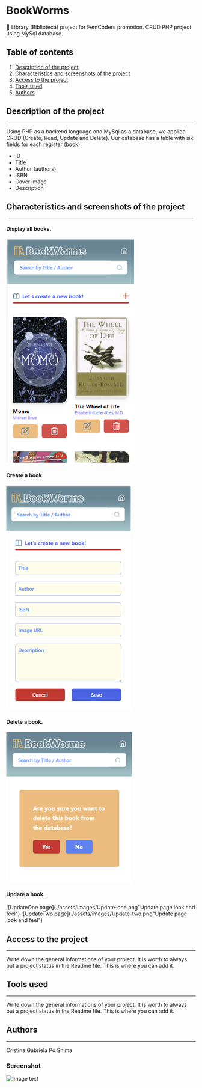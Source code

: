 # BookWorms

:closed_book: Library (Biblioteca) project for FemCoders promotion. CRUD PHP project using MySql database.

## Table of contents

1. [Description of the project](#Description-of-the-project)
2. [Characteristics and screenshots of the project](#Characteristics)
3. [Access to the project](#Access)
4. [Tools used](#Tools-used)
5. [Authors](#Authors)

## Description of the project
***
Using PHP as a backend language and MySql as a database, we applied CRUD (Create, Read, Update and Delete). Our database has a table with six fields for each register (book):
* ID
* Title
* Author (authors)
* ISBN
* Cover image
* Description
## Characteristics and screenshots of the project
***
#### Display all books.
![Display page](./assets/images/bookspage.png "Display page look and feel")
#### Create a book.
![Create page](./assets/images/createbook.png "Create page look and feel")
#### Delete a  book. 
![Delete page](./assets/images/deletebook.png "Delete page look and feel")
#### Update a book. 
![UpdateOne page](./assets/images/Update-one.png"Update page look and feel")
![UpdateTwo page](./assets/images/Update-two.png"Update page look and feel")
## Access to the project
***
Write down the general informations of your project. It is worth to always put a project status in the Readme file. This is where you can add it. 
## Tools used
***
Write down the general informations of your project. It is worth to always put a project status in the Readme file. This is where you can add it. 

## Authors
***
Cristina
Gabriela
Po
Shima 
### Screenshot
![Image text](/path/to/the/screenshot.png)